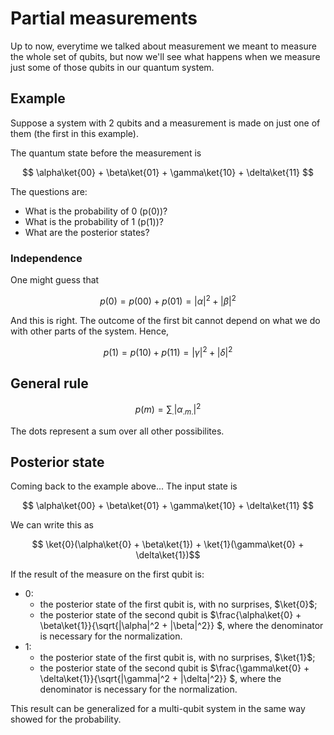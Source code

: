 # Partial measurements

Up to now, everytime we talked about measurement we meant to measure the
whole set of qubits, but now we'll see what happens when we measure just
some of those qubits in our quantum system.

## Example

Suppose a system with 2 qubits and a measurement is made on just one of 
them (the first in this example).

The quantum state before the measurement is

$$ \alpha\ket{00} + \beta\ket{01} + \gamma\ket{10} + \delta\ket{11} $$

The questions are:
- What is the probability of 0 (p(0))?
- What is the probability of 1 (p(1))?
- What are the posterior states?

### Independence

One might guess that

$$ p(0) = p(00) + p(01) = |\alpha|^2 + |\beta|^2 $$

And this is right. The outcome of the first bit cannot depend on what we
do with other parts of the system. Hence,

$$ p(1) = p(10) + p(11) = |\gamma|^2 + |\delta|^2 $$

## General rule

$$ p(m) = \sum_. |\alpha_{.m.}|^2$$

The dots represent a sum over all other possibilites.

## Posterior state

Coming back to the example above... The input state is 

$$ \alpha\ket{00} + \beta\ket{01} + \gamma\ket{10} + \delta\ket{11} $$

We can write this as

$$ \ket{0}(\alpha\ket{0} + \beta\ket{1}) + \ket{1}(\gamma\ket{0} + \delta\ket{1})$$

If the result of the measure on the first qubit is:

- 0:
  - the posterior state of the first qubit is, with no surprises, $\ket{0}$;
  - the posterior state of the second qubit is $\frac{\alpha\ket{0} + \beta\ket{1}}{\sqrt{|\alpha|^2 + |\beta|^2}} $,
  where the denominator is necessary for the normalization.
- 1:
  - the posterior state of the first qubit is, with no surprises, $\ket{1}$;
  - the posterior state of the second qubit is $\frac{\gamma\ket{0} + \delta\ket{1}}{\sqrt{|\gamma|^2 + |\delta|^2}} $,
  where the denominator is necessary for the normalization.
  
This result can be generalized for a multi-qubit system in the same way
showed for the probability.
